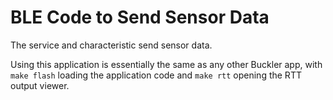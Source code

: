 BLE Code to Send Sensor Data
===================

The service and characteristic send sensor data. 

Using this application is essentially the same as any other Buckler app, with
`make flash` loading the application code and `make rtt` opening the RTT output
viewer.

